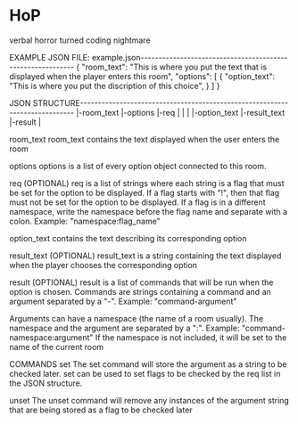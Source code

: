 # HoP
verbal horror turned coding nightmare

EXAMPLE JSON FILE: example.json-----------------------------------------------------------
{
  "room_text": "This is where you put the text that is displayed when the player enters this room",
  "options": [
    {
      "option_text": "This is where you put the discription of this choice",
    }
  ]
}

JSON STRUCTURE----------------------------------------------------------------------------
|-room_text
|-options
  |-req
  | |
  |
  |-option_text
  |-result_text
  |-result
    |

room_text
  room_text contains the text displayed when the user enters the room

options
  options is a list of every option object connected to this room.

req (OPTIONAL)
  req is a list of strings where each string is a flag that must be set for the option to be displayed.
  If a flag starts with "!", then that flag must not be set for the option to be displayed.
  If a flag is in a different namespace, write the namespace before the flag name and separate with a colon. Example: "namespace:flag_name"

option_text
  contains the text describing its corresponding option
  
result_text (OPTIONAL)
  result_text is a string containing the text displayed when the player chooses the corresponding option
  
result (OPTIONAL)
  result is a list of commands that will be run when the option is chosen.
  Commands are strings containing a command and an argument separated by a "-". Example: "command-argument"
  
  Arguments can have a namespace (the name of a room usually). The namespace and the argument are separated by a ":". Example: "command-namespace:argument"
  If the namespace is not included, it will be set to the name of the current room
  
  COMMANDS
  set
    The set command will store the argument as a string to be checked later.
    set can be used to set flags to be checked by the req list in the JSON structure.
    
  unset
    The unset command will remove any instances of the argument string that are being stored as a flag to be checked later
    
